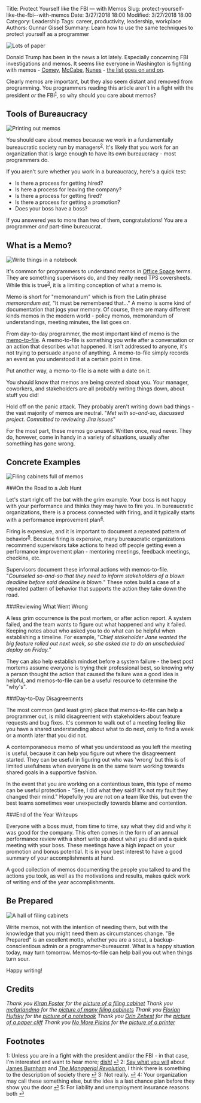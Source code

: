Title: Protect Yourself like the FBI — with Memos
Slug: protect-yourself-like-the-fbi--with-memos
Date: 3/27/2018 18:00
Modified: 3/27/2018 18:00
Category: Leadership
Tags: career, productivity, leadership, workplace
Authors: Gunnar Gissel
Summary: Learn how to use the same techniques to protect yourself as a programmer

<img src="https://thepracticaldev.s3.amazonaws.com/i/d8p6p89znmaskm9s8udm.jpg" alt="Lots of paper" title="Paper memos"/>

Donald Trump has been in the news a lot lately.  Especially concerning FBI investigations and memos.  It seems like everyone in Washington is fighting with memos - [Comey](https://www.theatlantic.com/politics/archive/2017/05/congress-reacts-to-comey-memo-report/526947/), [McCabe](https://www.politico.com/story/2018/03/17/mccabe-memo-trump-fbi-469097), [Nunes](https://www.theatlantic.com/politics/archive/2018/02/read-the-full-text-of-the-nunes-memo/552191/) - [the list goes on and on](https://news.google.com/news/search/section/q/trump%20memo/trump%20memo?hl=en&gl=US&ned=us).

Clearly memos are important, but they also seem distant and removed from programming.  You programmers reading this article aren't in a fight with the president _or_ the FBI<sup id="fnr-footnotes-1">[1](#fn-footnotes-1)</sup>, so why should you care about memos?

Tools of Bureaucracy
------------------------

<img src="https://i.imgur.com/vNIG4jwm.jpg" alt="Printing out memos" title="A printer with stack of memos on it"/>

You should care about memos because we work in a fundamentally bureaucratic society run by managers<sup id="fnr-footnotes-2">[2](#fn-footnotes-2)</sup>.  It's likely that you work for an organization that is large enough to have its own bureaucracy - most programmers do.  

If you aren't sure whether you work in a bureaucracy, here's a quick test:

* Is there a process for getting hired?  
* Is here a process for leaving the company?
* Is there a process for getting fired?
* Is there a process for getting a promotion?
* Does your boss have a boss?

If you answered yes to more than two of them, congratulations!  You are a programmer _and_ part-time bureaucrat.  

What is a Memo?
-------------------

<img src="https://i.imgur.com/rkYnp3Sm.jpg" alt="Write things in a notebook" title="Notebooks, for writing memos"/>

It's common for programmers to understand memos in [Office Space](https://en.wikipedia.org/wiki/Office_Space) terms.  They are something supervisors do, and they really need TPS coversheets.  While this is true<sup id="fnr-footnotes-3">[3](#fn-footnotes-3)</sup>, it is a limiting conception of what a memo is.

Memo is short for "memorandum" which is from the Latin phrase _memorandum est,_ "It must be remembered that..."  A memo is some kind of documentation that jogs your memory.  Of course, there are many different kinds memos in the modern world - policy memos, memorandum of understandings, meeting minutes, the list goes on.

From day-to-day programmer, the most important kind of memo is the [memo-to-file](http://www.weeklystandard.com/a-brief-history-of-the-memo-to-the-file/article/2008086).  A memo-to-file is something you write after a conversation or an action that describes what happened.  It isn't addressed to anyone, it's not trying to persuade anyone of anything.  A memo-to-file simply records an event as you understood it at a certain point in time.

Put another way, a memo-to-file is a note with a date on it.  

You should know that memos are being created about you.  Your manager, coworkers, and stakeholders are all probably writing things down, about stuff you did!

Hold off on the panic attack.  They probably aren't writing down bad things - the vast majority of memos are neutral.  "_Met with so-and-so, discussed project.  Committed to reviewing Jira issues_"

For the most part, these memos go unused.  Written once, read never.  They do, however, come in handy in a variety of situations, usually after something has gone wrong.

Concrete Examples
--------------------

<img src="https://i.imgur.com/LOc9JUfm.jpg" alt="Filing cabinets full of memos" title="Filing cabinets full of memos"/>

###On the Road to a Job Hunt

Let's start right off the bat with the grim example.  Your boss is not happy with your performance and thinks they may have to fire you.  In bureaucratic organizations, there is a process connected with firing, and it typically starts with a performance improvement plan<sup id="fnr-footnotes-4">[4](#fn-footnotes-4)</sup>.  

Firing is expensive, and it is important to document a repeated pattern of behavior<sup id="fnr-footnotes-5">[5](#fn-footnotes-5)</sup>.  Because firing is expensive, many bureaucratic organizations recommend supervisors take actions to head off people getting even a performance improvement plan - mentoring meetings, feedback meetings, checkins, etc.  

Supervisors document these informal actions with memos-to-file.  "_Counseled so-and-so that they need to inform stakeholders of a blown deadline before said deadline is blown._"  These notes build a case of a repeated pattern of behavior that supports the action they take down the road.

###Reviewing What Went Wrong

A less grim occurrence is the post mortem, or after action report.  A system failed, and the team wants to figure out what happened and why it failed. Keeping notes about who asked you to do what can be helpful when establishing a timeline.  For example, "_Chief stakeholder Jane wanted the big feature rolled out next week, so she asked me to do an unscheduled deploy on Friday._"  

They can also help establish mindset before a system failure - the best post mortems assume everyone is trying their professional best, so knowing why a person thought the action that caused the failure was a good idea is helpful, and memos-to-file can be a useful resource to determine the "why's".

###Day-to-Day Disagreements

The most common (and least grim) place that memos-to-file can help a programmer out, is mild disagreement with stakeholders about feature requests and bug fixes.  It's common to walk out of a meeting feeling like you have a shared understanding about what to do next, only to find a week or a month later that you did not.

A contemporaneous memo of what you understood as you left the meeting is useful, because it can help you figure out where the disagreement started.  They can be useful in figuring out who was 'wrong' but this is of limited usefulness when everyone is on the same team working towards shared goals in a supportive fashion.

In the event that you are working on a contentious team, this type of memo can be useful protection - "See, I did what they said!  It's not my fault they changed their mind."  Hopefully you are not on a team like this, but even the best teams sometimes veer unexpectedly towards blame and contention.

###End of the Year Writeups

Everyone with a boss must, from time to time, say what they did and why it was good for the company.  This often comes in the form of an annual performance review with a short write up about what you did and a quick meeting with your boss.  These meetings have a high impact on your promotion and bonus potential.  It is in your best interest to have a good summary of your accomplishments at hand.

A good collection of memos documenting the people you talked to and the actions you took, as well as the motivations and results, makes quick work of writing end of the year accomplishments.

Be Prepared
------------------

<img src="https://i.imgur.com/Yw9ncFkm.jpg" alt="A hall of filing cabinets" title="A hall of filling cabinets"/>

Write memos, not with the intention of needing them, but with the knowledge that you might need them as circumstances change.  "Be Prepared" is an excellent motto, whether you are a scout, a backup-conscientious admin or a programmer-bureaucrat.  What is a happy situation today, may turn tomorrow.  Memos-to-file can help bail you out when things turn sour.

Happy writing!

Credits
----------

_Thank you [Kiran Foster](https://www.flickr.com/photos/rueful/) for the [picture of a filing cabinet](https://flic.kr/p/a1VxYw)_
_Thank you [mcfarlandmo](https://www.flickr.com/photos/mcfarlandmo/) for the [picture of many filing cabinets](https://flic.kr/p/5ZrohQ)_
_Thank you [Florian Hufsky](https://www.flickr.com/photos/1000points/) for the [picture of a notebook](https://flic.kr/p/5AHHMk)_
_Thank you [Orin Zebest](https://www.flickr.com/photos/orinrobertjohn/) for the [picture of a paper cliff](https://flic.kr/p/4knuKB)_
_Thank you [No More Plains](https://www.flickr.com/photos/skolbwilliams/) for the [picture of a printer](https://flic.kr/p/dciy51)_


Footnotes
------------

<a id="fn-footnotes-1">1: </a> Unless you are in a fight with the president and/or the FBI - in that case, I'm interested and want to hear more; <a href="mailto:gunnar@gunnargissel.com">dish!</a> [⏎](#fnr-footnotes-1)
<a id="fn-footnotes-2">2: </a> [Say what you will](https://ebooks.adelaide.edu.au/o/orwell/george/james_burnham/) about [James Burnham](https://en.wikipedia.org/wiki/James_Burnham) and _[The Managerial Revolution](https://www.goodreads.com/book/show/1700735.The_Managerial_Revolution)_, I think there is something to the description of society there [⏎](#fnr-footnotes-2)
<a id="fn-footnotes-3">3: </a>Not really. [⏎](#fnr-footnotes-3)
<a id="fn-footnotes-4">4: </a>Your organization may call these something else, but the idea is a last chance plan before they show you the door [⏎](#fnr-footnotes-4)
<a id="fn-footnotes-5">5: </a>For liability and unemployment insurance reasons both [⏎](#fnr-footnotes-5)
